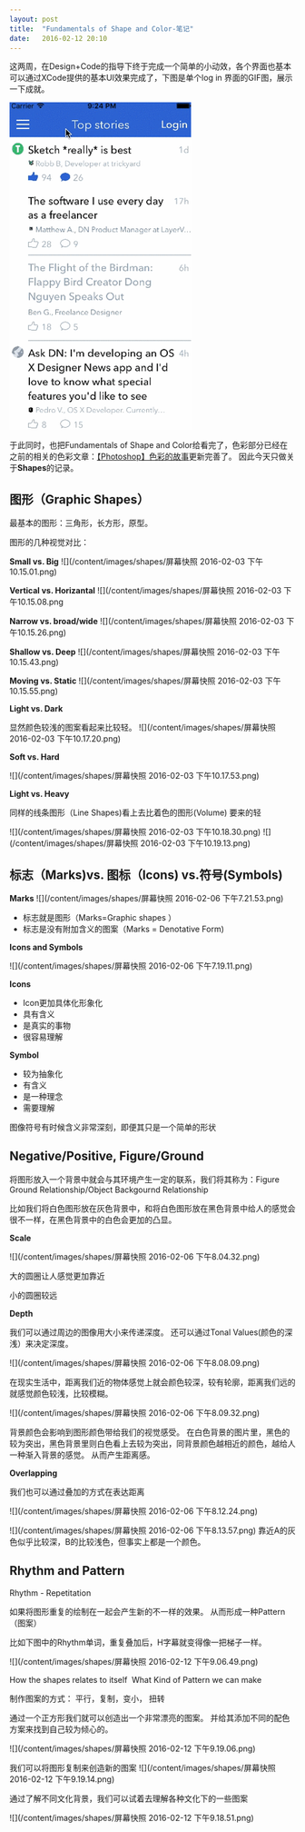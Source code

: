 ```yaml
---
layout: post
title:  "Fundamentals of Shape and Color-笔记"
date:   2016-02-12 20:10
---
```


这两周，在Design+Code的指导下终于完成一个简单的小动效，各个界面也基本可以通过XCode提供的基本UI效果完成了，下图是单个log in 界面的GIF图，展示一下成就。

![](/content/images/shapes/DN.gif
)

于此同时，也把Fundamentals of Shape and Color给看完了，色彩部分已经在之前的相关的色彩文章：[【Photoshop】色彩的故事](http://pandaqr.github.io/2015/11/08/Photoshop-色彩的故事.html)更新完善了。 因此今天只做关于**Shapes**的记录。 


## 图形（Graphic Shapes） 

最基本的图形：三角形，长方形，原型。 

图形的几种视觉对比： 

**Small vs. Big**
![](/content/images/shapes/屏幕快照 2016-02-03 下午10.15.01.png)

**Vertical vs. Horizantal**
![](/content/images/shapes/屏幕快照 2016-02-03 下午10.15.08.png


**Narrow vs. broad/wide**
![](/content/images/shapes/屏幕快照 2016-02-03 下午10.15.26.png)

**Shallow vs. Deep**
![](/content/images/shapes/屏幕快照 2016-02-03 下午10.15.43.png)

**Moving vs. Static**
![](/content/images/shapes/屏幕快照 2016-02-03 下午10.15.55.png)


**Light vs. Dark**

显然颜色较浅的图案看起来比较轻。
![](/content/images/shapes/屏幕快照 2016-02-03 下午10.17.20.png)

**Soft vs. Hard**

![](/content/images/shapes/屏幕快照 2016-02-03 下午10.17.53.png)

**Light vs. Heavy**

同样的线条图形（Line Shapes)看上去比着色的图形(Volume) 要来的轻

![](/content/images/shapes/屏幕快照 2016-02-03 下午10.18.30.png)
![](/content/images/shapes/屏幕快照 2016-02-03 下午10.19.13.png)

## 标志（Marks)vs. 图标（Icons) vs.符号(Symbols)

**Marks**
![](/content/images/shapes/屏幕快照 2016-02-06 下午7.21.53.png)


* 标志就是图形（Marks=Graphic shapes ）
* 标志是没有附加含义的图案（Marks = Denotative Form) 

**Icons and Symbols**

![](/content/images/shapes/屏幕快照 2016-02-06 下午7.19.11.png)

**Icons**

* Icon更加具体化形象化
* 具有含义
* 是真实的事物
* 很容易理解

**Symbol**

* 较为抽象化
* 有含义
* 是一种理念
* 需要理解

图像符号有时候含义非常深刻，即便其只是一个简单的形状

## Negative/Positive, Figure/Ground 

将图形放入一个背景中就会与其环境产生一定的联系，我们将其称为：Figure Ground Relationship/Object Backgournd Relationship 

比如我们将白色图形放在灰色背景中，和将白色图形放在黑色背景中给人的感觉会很不一样，在黑色背景中的白色会更加的凸显。 


**Scale**

![](/content/images/shapes/屏幕快照 2016-02-06 下午8.04.32.png)

大的圆圈让人感觉更加靠近

小的圆圈较远


**Depth**

我们可以通过周边的图像用大小来传递深度。
还可以通过Tonal Values(颜色的深浅）来决定深度。 


![](/content/images/shapes/屏幕快照 2016-02-06 下午8.08.09.png)

在现实生活中，距离我们近的物体感觉上就会颜色较深，较有轮廓，距离我们远的就感觉颜色较浅，比较模糊。

![](/content/images/shapes/屏幕快照 2016-02-06 下午8.09.32.png)

背景颜色会影响到图形颜色带给我们的视觉感受。 在白色背景的图片里，黑色的较为突出，黑色背景里则白色看上去较为突出，同背景颜色越相近的颜色，越给人一种渐入背景的感觉。 从而产生距离感。

**Overlapping**

我们也可以通过叠加的方式在表达距离

![](/content/images/shapes/屏幕快照 2016-02-06 下午8.12.24.png)


![](/content/images/shapes/屏幕快照 2016-02-06 下午8.13.57.png)
靠近A的灰色似乎比较深，B的比较浅色，但事实上都是一个颜色。 

## Rhythm and Pattern

Rhythm - Repetitation 

如果将图形重复的绘制在一起会产生新的不一样的效果。 从而形成一种Pattern（图案）

比如下图中的Rhythm单词，重复叠加后，H字幕就变得像一把梯子一样。 

![](/content/images/shapes/屏幕快照 2016-02-12 下午9.06.49.png)


How the shapes relates to itself 
What Kind of Pattern we can make 

制作图案的方式： 平行，复制，变小， 扭转

通过一个正方形我们就可以创造出一个非常漂亮的图案。 并给其添加不同的配色方案来找到自己较为倾心的。


![](/content/images/shapes/屏幕快照 2016-02-12 下午9.19.06.png)

我们可以将图形复制来创造新的图案
![](/content/images/shapes/屏幕快照 2016-02-12 下午9.19.14.png)

通过了解不同文化背景，我们可以试着去理解各种文化下的一些图案

![](/content/images/shapes/屏幕快照 2016-02-12 下午9.18.51.png)


